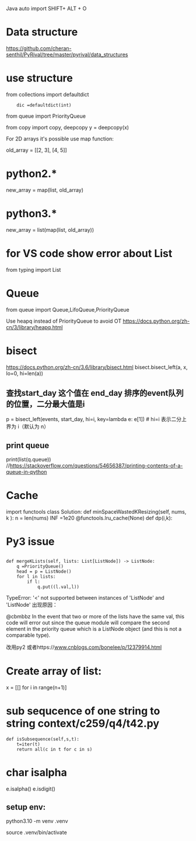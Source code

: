 Java auto import SHIFT+ ALT + O

# Data structure 
https://github.com/cheran-senthil/PyRival/tree/master/pyrival/data_structures


# use structure

from collections import defaultdict
```
    dic =defaultdict(int)
```

from queue import PriorityQueue

from copy import copy, deepcopy
y = deepcopy(x)

For 2D arrays it's possible use map function:

old_array = [[2, 3], [4, 5]]
# python2.*
new_array = map(list, old_array)
# python3.*
new_array = list(map(list, old_array))

# for VS code show error about List
from typing import List

# Queue
from queue import Queue,LifoQueue,PriorityQueue

Use heapq instead of PriorityQueue to avoid OT https://docs.python.org/zh-cn/3/library/heapq.html

# bisect
https://docs.python.org/zh-cn/3.6/library/bisect.html
bisect.bisect_left(a, x, lo=0, hi=len(a))

## 查找start_day 这个值在 end_day 排序的event队列的位置，二分最大值是i 
p = bisect_left(events, start_day, hi=i, key=lambda e: e[1])  # hi=i 表示二分上界为 i（默认为 n）


## print queue
print(list(q.queue)) //https://stackoverflow.com/questions/54656387/printing-contents-of-a-queue-in-python


# Cache
import functools
class Solution:
    def minSpaceWastedKResizing(self, nums, k ):
        n = len(nums)
        INF =1e20
        @functools.lru_cache(None) 
        def dp(i,k):


# Py3 issue

##
    def mergeKLists(self, lists: List[ListNode]) -> ListNode:
        q =PriorityQueue()
        head = p = ListNode()
        for l in lists:
            if l:
                q.put((l.val,l))
TypeError: '<' not supported between instances of 'ListNode' and 'ListNode'
出现原因：

@cbmbbz In the event that two or more of the lists have the same val, this code will error out since the queue module will compare the second element in the priority queue which is a ListNode object (and this is not a comparable type).

改用py2 或者https://www.cnblogs.com/bonelee/p/12379914.html


# Create array of list:
x = [[] for i in range(n+1)]

# sub sequcence of one string to string context/c259/q4/t42.py
    def isSubsequence(self,s,t):
        t=iter(t)
        return all(c in t for c in s)


# char isalpha
e.isalpha() 
e.isdigit()


## setup env:

python3.10 -m venv .venv

source .venv/bin/activate